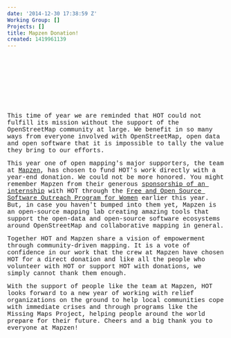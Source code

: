 ```yaml
---
date: '2014-12-30 17:38:59 Z'
Working Group: []
Projects: []
title: Mapzen Donation!
created: 1419961139
---
```

<p style="padding-left: 510px;"><font face="Courier New, Courier, monospace"><span style="font-size: 14.3999996185303px; line-height: normal; white-space: pre-wrap;"><img class="image-medium" src="/sites/default/files/styles/medium/public/mapzen_logo_hover.png?itok=ts9w6oh_" alt="" width="124" height="118"></span></font></p><p><font face="Courier New, Courier, monospace"><span style="font-size: 14.3999996185303px; line-height: normal; white-space: pre-wrap;">This time of year we are reminded that HOT could not fulfill its mission without the support of the OpenStreetMap community at large. We benefit in so many ways from everyone involved with OpenStreetMap, open data and open software that it is impossible to tally the value they bring to our efforts. </span></font></p><p><font face="Courier New, Courier, monospace"><span style="font-size: 14.3999996185303px; line-height: normal; white-space: pre-wrap;">This year one of open mapping's major supporters, the team at </span><a title="Mapzen" href="https://mapzen.com/about"><span style="font-size: 14px; line-height: normal; white-space: pre-wrap;">Mapzen</span></a><span style="font-size: 14.3999996185303px; line-height: normal; white-space: pre-wrap;">, has chosen to fund HOT's work directly with a year-end donation. We could not be more honored. You might remember Mapzen from their generous <a title="Mapzen Outreach" href="https://mapzen.com/blog/foss-outreach-program-hot">sponsorship of an internship</a> with HOT through the <a title="Outreach for women" href="https://wiki.gnome.org/OutreachProgramForWomen">Free and Open Source Software Outreach Program for Women</a> earlier this year. But, in case you haven't bumped into them yet, Mapzen is an open-source mapping lab creating amazing tools that support the open-data and open-source software ecosystems around OpenStreetMap and collaborative mapping in general. </span></font></p><p><font face="Courier New, Courier, monospace"><span style="font-size: 14.3999996185303px; line-height: normal; white-space: pre-wrap;">Together HOT and Mapzen share a vision of empowerment through community-driven mapping. It is a vote of confidence in our work that the crew at Mapzen have chosen HOT for a direct donation and like all the people who volunteer with HOT or support HOT with donations, we simply cannot thank them enough. </span></font></p><p><font face="Courier New, Courier, monospace"><span style="font-size: 14.3999996185303px; line-height: normal; white-space: pre-wrap;">With the support of people like the team at Mapzen, HOT looks forward to a new year of working with relief organizations on the ground to help local communities cope with immediate crises and through programs like the Missing Maps Project, helping people around the world prepare for their future. Cheers and a big thank you to everyone at Mapzen! </span></font></p>
